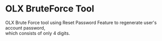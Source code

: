 
# OLX BruteForce Tool

OLX Brute Force tool using Reset Password Feature to regenerate user's account password,\
	which consists of only 4 digits.

